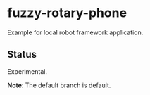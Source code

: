 # fuzzy-rotary-phone
Example for local robot framework application.

## Status
Experimental.

**Note**: The default branch is default.
